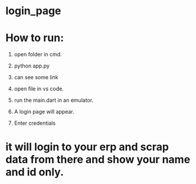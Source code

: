 # login_page

# How to run:

1. open folder in cmd.
2. python app.py
3. can see some link 

4. open file in vs code.
5. run the main.dart in an emulator.
6. A login page will appear.
7. Enter credentials

   
# it will login to your erp and scrap data from there and show your name and id only.
